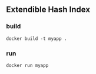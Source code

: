 ## Extendible Hash Index
### build
```
docker build -t myapp .
```
### run 
```
docker run myapp
```
